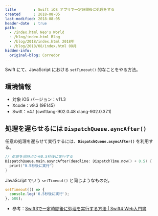 ```yaml
---
title        : Swift iOS アプリで一定時間後に処理をする
created      : 2018-08-05
last-modified: 2018-08-05
header-date  : true
path:
  - /index.html Neo's World
  - /blog/index.html Blog
  - /blog/2018/index.html 2018年
  - /blog/2018/08/index.html 08月
hidden-info:
  original-blog: Corredor
---
```


Swift にて、JavaScript における `setTimeout()` 的なことをやる方法。

## 環境情報

- 対象 iOS バージョン：v11.3
- Xcode：v9.3 (9E145)
- Swift：v4.1 (swiftlang-902.0.48 clang-902.0.37.1)

## 処理を遅らせるには `DispatchQueue.ayncAfter()`

任意の処理を遅らせて実行するには、**`DispatchQueue.asyncAfter()`** を利用する。

```swift
// 処理を現時点から0.5秒後に実行する
DispatchQueue.main.asyncAfter(deadline: DispatchTime.now() + 0.5) {
  print("0.5秒後に実行")
}
```

JavaScript でいう `setTimeout()` と同じようなものだ。

```javascript
setTimeout(() => {
  console.log('0.5秒後に実行');
}, 500);
```

- 参考：[Swift3で一定時間後に処理を実行する方法 | Swift4 Web入門書](http://swift.tecc0.com/?p=669)
